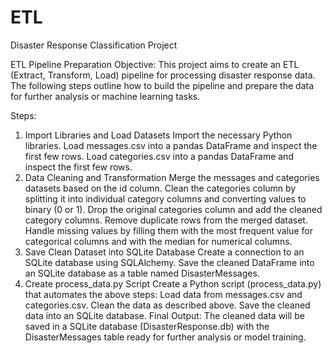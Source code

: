 # ETL
Disaster Response Classification Project

ETL Pipeline Preparation 
Objective:
This project aims to create an ETL (Extract, Transform, Load) pipeline for processing disaster response data. The following steps outline how to build the pipeline and prepare the data for further analysis or machine learning tasks.

Steps:
1. Import Libraries and Load Datasets
Import the necessary Python libraries.
Load messages.csv into a pandas DataFrame and inspect the first few rows.
Load categories.csv into a pandas DataFrame and inspect the first few rows.
2. Data Cleaning and Transformation
Merge the messages and categories datasets based on the id column.
Clean the categories column by splitting it into individual category columns and converting values to binary (0 or 1).
Drop the original categories column and add the cleaned category columns.
Remove duplicate rows from the merged dataset.
Handle missing values by filling them with the most frequent value for categorical columns and with the median for numerical columns.
3. Save Clean Dataset into SQLite Database
Create a connection to an SQLite database using SQLAlchemy.
Save the cleaned DataFrame into an SQLite database as a table named DisasterMessages.
4. Create process_data.py Script
Create a Python script (process_data.py) that automates the above steps:
Load data from messages.csv and categories.csv.
Clean the data as described above.
Save the cleaned data into an SQLite database.
Final Output:
The cleaned data will be saved in a SQLite database (DisasterResponse.db) with the DisasterMessages table ready for further analysis or model training.
